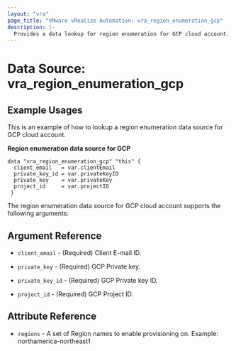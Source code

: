 ```yaml
---
layout: "vra"
page_title: "VMware vRealize Automation: vra_region_enumeration_gcp"
description: |-
  Provides a data lookup for region enumeration for GCP cloud account.
---
```


# Data Source: vra_region_enumeration_gcp
## Example Usages

This is an example of how to lookup a region enumeration data source for GCP cloud account.

**Region enumeration data source for GCP**
```hcl
data "vra_region_enumeration_gcp" "this" {
  client_email   = var.clientEmail
  private_key_id = var.privateKeyID
  private_key    = var.privateKey
  project_id     = var.projectID
 }
```

The region enumeration data source for GCP cloud account supports the following arguments:

## Argument Reference
* `client_email` - (Required) Client E-mail ID.

* `private_key` - (Required) GCP Private key.

* `private_key_id` - (Required) GCP Private key ID.

* `project_id` - (Required) GCP Project ID.

## Attribute Reference
* `regions` - A set of Region names to enable provisioning on. Example: northamerica-northeast1 

